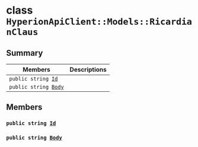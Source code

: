# class `HyperionApiClient::Models::RicardianClaus` 

## Summary

 Members                        | Descriptions                                
--------------------------------|---------------------------------------------
`public string `[`Id`](#class_hyperion_api_client_1_1_models_1_1_ricardian_claus_1a186291c875988107b7ace745ea84d4ec) | 
`public string `[`Body`](#class_hyperion_api_client_1_1_models_1_1_ricardian_claus_1aa22a174fd7f5d080c4e4714fd0dde308) | 

## Members

### `public string `[`Id`](#class_hyperion_api_client_1_1_models_1_1_ricardian_claus_1a186291c875988107b7ace745ea84d4ec) 

### `public string `[`Body`](#class_hyperion_api_client_1_1_models_1_1_ricardian_claus_1aa22a174fd7f5d080c4e4714fd0dde308) 

